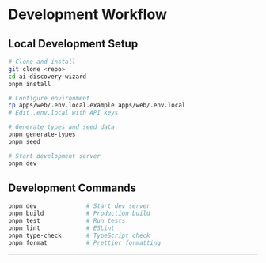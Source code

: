 # Development Workflow

## Local Development Setup

```bash
# Clone and install
git clone <repo>
cd ai-discovery-wizard
pnpm install

# Configure environment
cp apps/web/.env.local.example apps/web/.env.local
# Edit .env.local with API keys

# Generate types and seed data
pnpm generate-types
pnpm seed

# Start development server
pnpm dev
```

## Development Commands

```bash
pnpm dev              # Start dev server
pnpm build            # Production build
pnpm test             # Run tests
pnpm lint             # ESLint
pnpm type-check       # TypeScript check
pnpm format           # Prettier formatting
```

---
